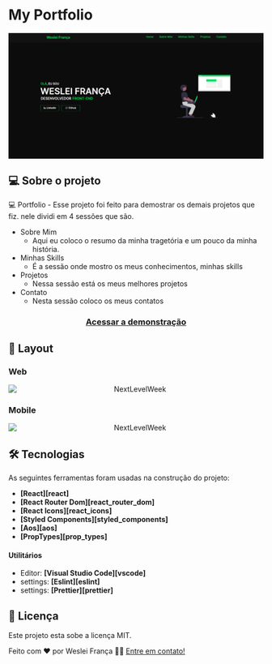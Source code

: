 # My Portfolio 

<div align="center" style="display: flex; flex-start; justify-content:"center;">
   <img alt="ImagePortifolio"  src="./src/assets/Img-HomePage.png" width="100%" margin"15px">
</div>


## 💻 Sobre o projeto

 💻 Portfolio - Esse projeto foi feito para demostrar os demais projetos que fiz. nele dividi em 4 sessões que são.

- Sobre Mim 
     - Aqui eu coloco o resumo da minha tragetória e um pouco da minha história.
- Minhas Skills
    - É a sessão onde mostro os meus conhecimentos, minhas skills
- Projetos
    - Nessa sessão está os meus melhores projetos
- Contato 
    - Nesta sessão coloco os meus contatos
    
    
 <h3 align="center">
    <a href="https://portfolio-weslei-franca.netlify.app/">Acessar a demonstração</a>
<h3 >

## 🎨 Layout

### Web

<p align="center" style="display: flex; align-items: flex-start; justify-content: center;">
  <img alt="NextLevelWeek" title="#NextLevelWeek" src="https://media.giphy.com/media/3PbPTqnx7Xx8Tp2MAq/giphy.gif" width="100%">
</p>

### Mobile

<p align="center" style="display: flex; align-items: flex-start; justify-content: center;">
  <img alt="NextLevelWeek" title="#NextLevelWeek" src="https://media.giphy.com/media/gLmNmVoRRRkMmQiKzr/giphy.gif" width="100%">
</p>

## 🛠 Tecnologias

As seguintes ferramentas foram usadas na construção do projeto:

- **[React][react]**
- **[React Router Dom][react_router_dom]**
- **[React Icons][react_icons]**
- **[Styled Components][styled_components]**
- **[Aos][aos]**
- **[PropTypes][prop_types]**

#### **Utilitários**

- Editor: **[Visual Studio Code][vscode]**
- settings: **[Eslint][eslint]**
- settings: **[Prettier][prettier]**


## 📝 Licença

Este projeto esta sobe a licença MIT.

Feito com ❤️ por Weslei França 👋🏽 [Entre em contato!](https://github.com/WesleiPossidonio)
